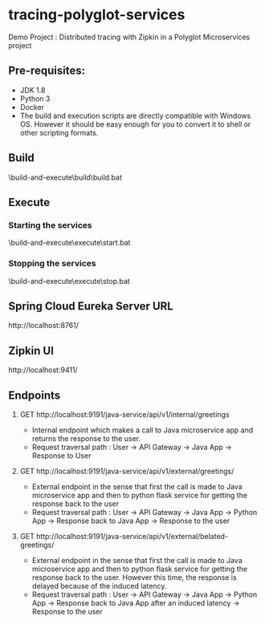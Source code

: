 # tracing-polyglot-services
Demo Project : Distributed tracing with Zipkin in a Polyglot Microservices project


## Pre-requisites:

* JDK 1.8
* Python 3
* Docker
* The build and execution scripts are directly compatible with Windows OS. However it should be easy enough for you to convert it to shell or other scripting formats.


## Build

<project-base-dir>\build-and-execute\build\build.bat


## Execute

### Starting the services

<project-base-dir>\build-and-execute\execute\start.bat

### Stopping the services

<project-base-dir>\build-and-execute\execute\stop.bat


## Spring Cloud Eureka Server URL

http://localhost:8761/


## Zipkin UI

http://localhost:9411/


## Endpoints

1. GET http://localhost:9191/java-service/api/v1/internal/greetings

   * Internal endpoint which makes a call to Java microservice app and returns the response to the user. 
   * Request traversal path : User -> API Gateway -> Java App -> Response to User

2. GET http://localhost:9191/java-service/api/v1/external/greetings/

   * External endpoint in the sense that first the call is made to Java microservice app and then to python flask service for getting the response back to the user
   * Request traversal path : User -> API Gateway -> Java App -> Python App -> Response back to Java App -> Response to the user

3. GET http://localhost:9191/java-service/api/v1/external/belated-greetings/

   * External endpoint in the sense that first the call is made to Java microservice app and then to python flask service for getting the response back to the user. However this time, the response is delayed because of the induced latency.
   * Request traversal path : User -> API Gateway -> Java App -> Python App -> Response back to Java App after an induced latency -> Response to the user
